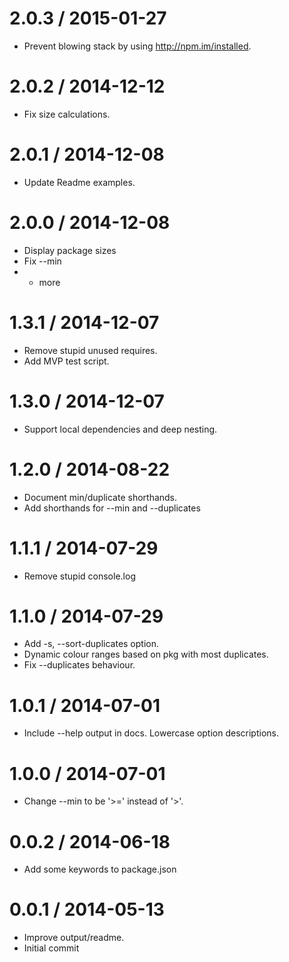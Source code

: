 
2.0.3 / 2015-01-27
==================

  * Prevent blowing stack by using http://npm.im/installed.

2.0.2 / 2014-12-12
==================

  * Fix size calculations.

2.0.1 / 2014-12-08
==================

 * Update Readme examples.

2.0.0 / 2014-12-08
==================

 * Display package sizes
 * Fix --min
 * + more

1.3.1 / 2014-12-07
==================

 * Remove stupid unused requires.
 * Add MVP test script.

1.3.0 / 2014-12-07
==================

 * Support local dependencies and deep nesting.

1.2.0 / 2014-08-22
==================

 * Document min/duplicate shorthands.
 * Add shorthands for --min and --duplicates

1.1.1 / 2014-07-29
==================

 * Remove stupid console.log

1.1.0 / 2014-07-29
==================

 * Add -s, --sort-duplicates option.
 * Dynamic colour ranges based on pkg with most duplicates.
 * Fix --duplicates behaviour.

1.0.1 / 2014-07-01
==================

 * Include --help output in docs. Lowercase option descriptions.

1.0.0 / 2014-07-01
==================

 * Change --min to be '>=' instead of '>'.

0.0.2 / 2014-06-18
==================

 * Add some keywords to package.json

0.0.1 / 2014-05-13
==================

 * Improve output/readme.
 * Initial commit
